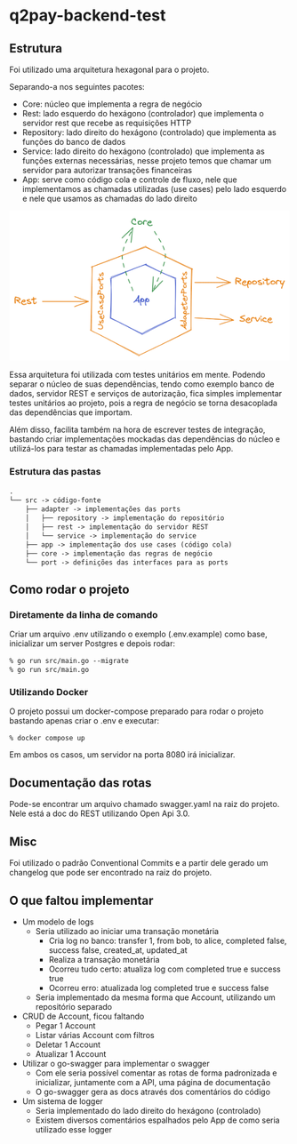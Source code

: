 # q2pay-backend-test

## Estrutura

Foi utilizado uma arquitetura hexagonal para o projeto.

Separando-a nos seguintes pacotes:
- Core: núcleo que implementa a regra de negócio
- Rest: lado esquerdo do hexágono (controlador) que implementa o servidor rest que recebe as requisições HTTP
- Repository: lado direito do hexágono (controlado) que implementa as funções do banco de dados
- Service: lado direito do hexágono (controlado) que implementa as funções externas necessárias, nesse projeto temos que chamar um servidor para autorizar transações financeiras
- App: serve como código cola e controle de fluxo, nele que implementamos as chamadas utilizadas (use cases) pelo lado esquerdo e nele que usamos as chamadas do lado direito

![Diagrama](hexagono_diagrama.png)

Essa arquitetura foi utilizada com testes unitários em mente.
Podendo separar o núcleo de suas dependências, tendo como exemplo banco de dados, servidor REST e serviços de autorização,
fica simples implementar testes unitários ao projeto, pois a regra de negócio se torna desacoplada das dependências que importam.

Além disso, facilita também na hora de escrever testes de integração, bastando
criar implementações mockadas das dependências do núcleo e utilizá-los para
testar as chamadas implementadas pelo App.

### Estrutura das pastas
```
.
└── src -> código-fonte
    ├── adapter -> implementações das ports
    │   ├── repository -> implementação do repositório
    │   ├── rest -> implementação do servidor REST
    │   └── service -> implementação do service
    ├── app -> implementação dos use cases (código cola)
    ├── core -> implementação das regras de negócio
    └── port -> definições das interfaces para as ports
```

## Como rodar o projeto

### Diretamente da linha de comando

Criar um arquivo .env utilizando o exemplo (.env.example) como base, inicializar um server Postgres e depois rodar:

```
% go run src/main.go --migrate
% go run src/main.go
```

### Utilizando Docker

O projeto possui um docker-compose preparado para rodar o projeto bastando apenas criar o .env e executar:

```
% docker compose up
```

Em ambos os casos, um servidor na porta 8080 irá inicializar.

## Documentação das rotas

Pode-se encontrar um arquivo chamado swagger.yaml na raiz do projeto. Nele está a doc do REST utilizando Open Api 3.0.

## Misc

Foi utilizado o padrão Conventional Commits e a partir dele gerado um changelog que pode
ser encontrado na raiz do projeto.

## O que faltou implementar

- Um modelo de logs
    - Seria utilizado ao iniciar uma transação monetária
        - Cria log no banco: transfer 1, from bob, to alice, completed false, success false, created_at, updated_at
        - Realiza a transação monetária
        - Ocorreu tudo certo: atualiza log com completed true e success true
        - Ocorreu erro: atualizada log completed true e success false
    - Seria implementado da mesma forma que Account, utilizando um repositório separado
- CRUD de Account, ficou faltando
    - Pegar 1 Account
    - Listar várias Account com filtros
    - Deletar 1 Account
    - Atualizar 1 Account
- Utilizar o go-swagger para implementar o swagger
    - Com ele seria possível comentar as rotas de forma padronizada e inicializar, juntamente com a API, uma página de documentação
    - O go-swagger gera as docs através dos comentários do código
- Um sistema de logger
    - Seria implementado do lado direito do hexágono (controlado)
    - Existem diversos comentários espalhados pelo App de como seria utilizado esse logger
